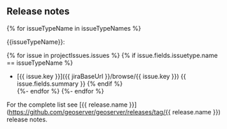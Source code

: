 ## Release notes
{% for issueTypeName in issueTypeNames %}

{{issueTypeName}}:

   {% for issue in projectIssues.issues %}
      {% if issue.fields.issuetype.name == issueTypeName %}
* [{{ issue.key }}]({{ jiraBaseUrl }}/browse/{{ issue.key }}) {{ issue.fields.summary }}
      {% endif %}    
   {%- endfor %}
{%- endfor %}

For the complete list see [{{ release.name }}](https://github.com/geoserver/geoserver/releases/tag/{{ release.name }}) release notes.